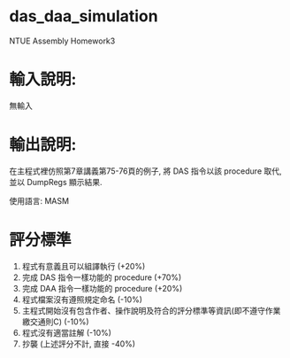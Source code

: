 # das_daa_simulation
NTUE Assembly Homework3
 
# 輸入說明:
無輸入

# 輸出說明:
在主程式裡仿照第7章講義第75-76頁的例子, 將 DAS 指令以該 procedure 取代, 並以 DumpRegs 顯示結果.

使用語言: MASM



# 評分標準
1. 程式有意義且可以組譯執行 (+20%)
2. 完成 DAS 指令一樣功能的 procedure (+70%)
3. 完成 DAA 指令一樣功能的 procedure (+20%)
4. 程式檔案沒有遵照規定命名 (-10%)
5. 主程式開始沒有包含作者、操作說明及符合的評分標準等資訊(即不遵守作業繳交通則C) (-10%)
6. 程式沒有適當註解 (-10%)
7. 抄襲 (上述評分不計, 直接 -40%)
